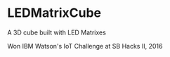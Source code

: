 # LEDMatrixCube
A 3D cube built with LED Matrixes

Won IBM Watson's IoT Challenge at SB Hacks II, 2016
